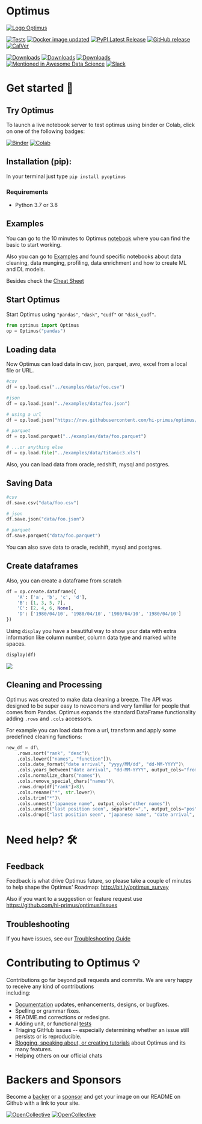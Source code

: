 # Optimus

[![Logo Optimus](https://raw.githubusercontent.com/hi-primus/optimus/develop-21.9/images/optimus-logo.png)](https://hi-optimus.com)

[![Tests](https://github.com/hi-primus/optimus/actions/workflows/main.yml/badge.svg)](https://github.com/hi-primus/optimus/actions/workflows/main.yml)
[![Docker image updated](https://github.com/hi-primus/optimus/actions/workflows/docker.yml/badge.svg)](https://hub.docker.com/r/hiprimus/optimus)
[![PyPI Latest Release](https://img.shields.io/pypi/v/pyoptimus.svg)](https://pypi.org/project/pyoptimus/) 
[![GitHub release](https://img.shields.io/github/release/hi-primus/optimus.svg?include_prereleases)](https://github.com/hi-primus/optimus/releases)
[![CalVer](https://img.shields.io/badge/calver-YY.MM.MICRO-22bfda.svg)](http://calver.org)

[![Downloads](https://pepy.tech/badge/pyoptimus)](https://pepy.tech/project/pyoptimus)
[![Downloads](https://pepy.tech/badge/pyoptimus/month)](https://pepy.tech/project/pyoptimus/month)
[![Downloads](https://pepy.tech/badge/pyoptimus/week)](https://pepy.tech/project/pyoptimus/week)
[![Mentioned in Awesome Data Science](https://awesome.re/mentioned-badge.svg)](https://github.com/bulutyazilim/awesome-datascience) 
[![Slack](https://img.shields.io/badge/chat-slack-red.svg?logo=slack&color=36c5f0)](https://communityinviter.com/apps/hi-bumblebee/welcome)

# Get started 🏃

## Try Optimus

To launch a live notebook server to test optimus using binder or Colab, click on one of the following badges:

[![Binder](https://mybinder.org/badge_logo.svg)](https://mybinder.org/v2/gh/hi-primus/optimus/develop-21.9)
[![Colab](https://img.shields.io/badge/launch-colab-yellow.svg?logo=googlecolab&color=e6a210)](https://colab.research.google.com/github/hi-primus/optimus/blob/master/examples/10_min_to_optimus.ipynb)

## Installation (pip): 
 
In your terminal just type  ```pip install pyoptimus```

### Requirements
* Python 3.7 or 3.8

## Examples

You can go to the 10 minutes to Optimus [notebook](https://github.com/hi-primus/optimus/blob/develop-21.9/examples/10_min_to_optimus.ipynb) where you can find the basic to start working.

Also you can go to [Examples](https://github.com/hi-primus/optimus/tree/develop-21.9/examples/examples.md) and found specific notebooks about data cleaning, data munging, profiling, data enrichment and how to create ML and DL models.

Besides check the [Cheat Sheet](https://htmlpreview.github.io/?https://github.com/hi-primus/optimus/blob/develop-21.9/docs/cheatsheet/optimus_cheat_sheet.html)

## Start Optimus

Start Optimus using ```"pandas"```, ```"dask"```, ```"cudf"``` or ```"dask_cudf"```.

```python
from optimus import Optimus
op = Optimus("pandas")
```

## Loading data

Now Optimus can load data in csv, json, parquet, avro, excel from a local file or URL.

```python
#csv
df = op.load.csv("../examples/data/foo.csv")

#json
df = op.load.json("../examples/data/foo.json")

# using a url
df = op.load.json("https://raw.githubusercontent.com/hi-primus/optimus/develop-21.9/examples/data/foo.json")

# parquet
df = op.load.parquet("../examples/data/foo.parquet")

# ...or anything else
df = op.load.file("../examples/data/titanic3.xls")
```

Also, you can load data from oracle, redshift, mysql and postgres.

## Saving Data

```python
#csv
df.save.csv("data/foo.csv")

# json
df.save.json("data/foo.json")

# parquet
df.save.parquet("data/foo.parquet")
```

You can also save data to oracle, redshift, mysql and postgres.

## Create dataframes

Also, you can create a dataframe from scratch
```python
df = op.create.dataframe({
    'A': ['a', 'b', 'c', 'd'],
    'B': [1, 3, 5, 7],
    'C': [2, 4, 6, None],
    'D': ['1980/04/10', '1980/04/10', '1980/04/10', '1980/04/10']
})
```

Using `display` you have a beautiful way to show your data with extra information like column number, column data type and marked white spaces.

```python
display(df)
```
![](https://github.com/hi-primus/optimus/tree/develop-21.9/readme/images/table.png)

## Cleaning and Processing
 
Optimus was created to make data cleaning a breeze. The API was designed to be super easy to newcomers and very familiar for people that comes from Pandas.
Optimus expands the standard DataFrame functionality adding `.rows` and `.cols` accessors.

For example you can load data from a url, transform and apply some predefined cleaning functions:

```python
new_df = df\
    .rows.sort("rank", "desc")\
    .cols.lower(["names", "function"])\
    .cols.date_format("date arrival", "yyyy/MM/dd", "dd-MM-YYYY")\
    .cols.years_between("date arrival", "dd-MM-YYYY", output_cols="from arrival")\
    .cols.normalize_chars("names")\
    .cols.remove_special_chars("names")\
    .rows.drop(df["rank"]>8)\
    .cols.rename("*", str.lower)\
    .cols.trim("*")\
    .cols.unnest("japanese name", output_cols="other names")\
    .cols.unnest("last position seen", separator=",", output_cols="pos")\
    .cols.drop(["last position seen", "japanese name", "date arrival", "cybertronian", "nulltype"])
```

# Need help? 🛠️

## Feedback

Feedback is what drive Optimus future, so please take a couple of minutes to help shape the Optimus' Roadmap:  http://bit.ly/optimus_survey 

Also if you want to a suggestion or feature request use https://github.com/hi-primus/optimus/issues

## Troubleshooting

If you have issues, see our [Troubleshooting Guide](https://github.com/hi-primus/optimus/tree/develop-21.9/troubleshooting.md)

# Contributing to Optimus 💡

Contributions go far beyond pull requests and commits. We are very happy to receive any kind of contributions  
including: 
 
* [Documentation](https://github.com/hi-primus/optimus/tree/develop-21.9/docs/source) updates, enhancements, designs, or   bugfixes. 
* Spelling or grammar fixes. 
* README.md corrections or redesigns. 
* Adding unit, or functional [tests](https://github.com/hi-primus/optimus/tree/develop-21.9/tests)  
* Triaging GitHub issues -- especially determining whether an issue still persists or is reproducible.
* [Blogging, speaking about, or creating tutorials](https://hioptimus.com/category/blog/) about Optimus and its many features. 
* Helping others on our official chats
 
# Backers and Sponsors

Become a [backer](https://opencollective.com/optimus#backer) or a [sponsor](https://opencollective.com/optimus#sponsor) and get your image on our README on Github with a link to your site. 

[![OpenCollective](https://opencollective.com/optimus/backers/badge.svg)](#backers) [![OpenCollective](https://opencollective.com/optimus/sponsors/badge.svg)](#sponsors)
